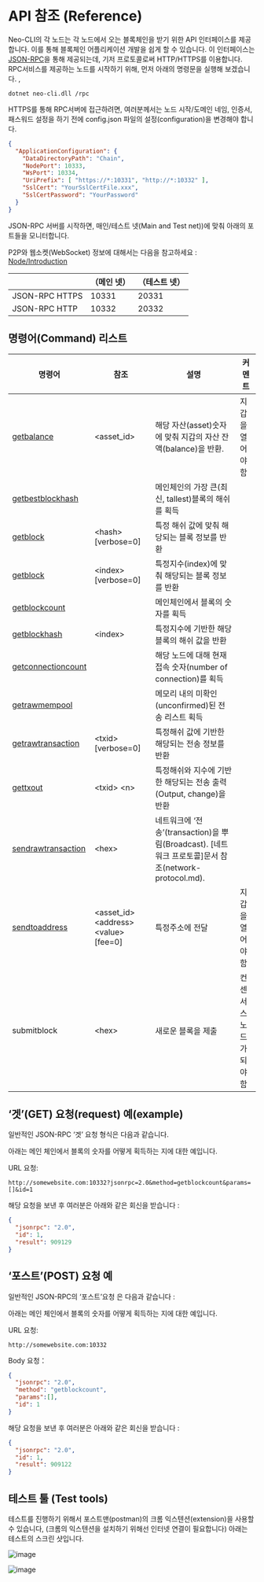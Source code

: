 # API 참조 (Reference)


Neo-CLI의 각 노드는 각 노드에서 오는 블록체인을 받기 위한 API 인터페이스를 제공합니다. 이를 통해 블록체인 어플리케이션 개발을 쉽게 할 수 있습니다. 이 인터페이스는 [JSON-RPC](http://wiki.geekdream.com/Specification/json-rpc_2.0.html)을 통해 제공되는데, 기저 프로토콜로써 HTTP/HTTPS를 이용합니다. RPC서비스를 제공하는 노드를 시작하기 위해, 먼저 아래의 명령문을 실행해 보겠습니다. , 

`dotnet neo-cli.dll /rpc`

HTTPS를 통해 RPC서버에 접근하려면, 여러분께서는 노드 시작/도메인 네임, 인증서, 패스워드 설정을 하기 전에 config.json 파일의 설정(configuration)을 변경해야 합니다.  

```json
{
  "ApplicationConfiguration": {
    "DataDirectoryPath": "Chain",
    "NodePort": 10333,
    "WsPort": 10334,
    "UriPrefix": [ "https://*:10331", "http://*:10332" ],
    "SslCert": "YourSslCertFile.xxx",
    "SslCertPassword": "YourPassword"
  }
}                                          
```

JSON-RPC 서버를 시작하면, 매인/테스트 넷(Main and Test net))에 맞춰 아래의 포트들을 모니터합니다.

P2P와 웹소켓(WebSocket) 정보에 대해서는 다음을 참고하세요 : [Node/Introduction](introduction.md)

|                | （메인 넷） | （테스트 넷） |
| -------------- | ------------ | ------------- |
| JSON-RPC HTTPS | 10331        | 20331         |
| JSON-RPC HTTP  | 10332        | 20332         |

## 명령어(Command) 리스트

| 명령어                                       | 참조                                      | 설명                         | 커멘트       |
| ---------------------------------------- | --------------------------------------- | -------------------------- | -------- |
| [getbalance](api/getbalance.md)          | \<asset_id>                             |해당 자산(asset)숫자에 맞춰 지갑의 자산 잔액(balance)을 반환.   | 지갑을 열어야 함   |
| [getbestblockhash](api/getbestblockhash.md) |                                         | 메인체인의 가장 큰(최신, tallest)블록의 해쉬를 획득           |          |
| [getblock](api/getblock.md)              | \<hash> [verbose=0]                     | 특정 해쉬 값에 맞춰 해당되는 블록 정보를 반환         |          |
| [getblock](api/getblock2.md)             | \<index> [verbose=0]                    | 특정지수(index)에 맞춰 해당되는 블록 정보를 반환          |          |
| [getblockcount](api/getblockcount.md)    |                                         | 메인체인에서 블록의 숫자를 획득                 |          |
| [getblockhash](api/getblockhash.md)      | \<index>                                | 특정지수에 기반한 해당 블록의 해쉬 값을 반환         |          |
| [getconnectioncount](api/getconnectioncount.md) |                                         | 해당 노드에 대해 현재 접속 숫자(number of connection)를 획득                 |          |
| [getrawmempool](api/getrawmempool.md)    |                                         | 메모리 내의 미확인(unconfirmed)된 전송 리스트 획득            |          |
| [getrawtransaction](api/getrawtransaction.md) | \<txid> [verbose=0]                     | 특정해쉬 값에 기반한 해당되는 전송 정보를 반환         |          |
| [gettxout](api/gettxout.md)              | \<txid> \<n>                            | 특정해쉬와 지수에 기반한 해당되는 전송 출력(Output, change)을 반환 |          |
| [sendrawtransaction](api/sendrawtransaction.md) | \<hex>                                  | 네트워크에 ‘전송’(transaction)을 뿌림(Broadcast). [네트워크 프로토콜]문서 참조(network-protocol.md).                       |          |
| [sendtoaddress](api/sendtoaddress.md)    | \<asset_id> \<address> \<value> [fee=0] | 특정주소에 전달                     | 지갑을 열어야 함   |
| submitblock                              | \<hex>                                  | 새로운 블록을 제출                      | 컨센서스 노드가 되야 함 |

## ‘겟’(GET) 요청(request) 예(example)

일반적인 JSON-RPC ‘겟’ 요청 형식은 다음과 같습니다. 

아래는 메인 체인에서 블록의 숫자를 어떻게 획득하는 지에 대한 예입니다. 

URL 요청:

```
http://somewebsite.com:10332?jsonrpc=2.0&method=getblockcount&params=[]&id=1
```

해당 요청을 보낸 후 여러분은 아래와 같은 회신을 받습니다 :

```json
{
  "jsonrpc": "2.0",
  "id": 1,
  "result": 909129
}
```

## ‘포스트’(POST) 요청 예

일반적인 JSON-RPC의 ‘포스트’요청 은 다음과 같습니다 : 

아래는 메인 체인에서 블록의 숫자를 어떻게 획득하는 지에 대한 예입니다.

URL 요청:

```
http://somewebsite.com:10332
```

Body 요청：

```json
{
  "jsonrpc": "2.0",
  "method": "getblockcount",
  "params":[],
  "id": 1
}
```


해당 요청을 보낸 후 여러분은 아래와 같은 회신을 받습니다 :

```json
{
  "jsonrpc": "2.0",
  "id": 1,
  "result": 909122
}
```

## 테스트 툴 (Test tools)

테스트를 진행하기 위해서 포스트맨(postman)의 크롬 익스텐션(extension)을 사용할 수 있습니다,
(크롬의 익스텐션을 설치하기 위해선 인터넷 연결이 필요합니다)
아래는 테스트의 스크린 샷입니다. 

![image](http://docs.neo.org/images/2017-05-17_17-06-20.jpg)

![image](http://docs.neo.org/images/2017-05-17_16-55-58.jpg)
